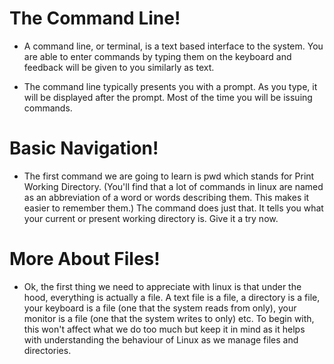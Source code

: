 # The Command Line! 

* A command line, or terminal, is a text based interface to the system. You are able to enter commands by typing them on the keyboard and feedback will be given to you similarly as text.

* The command line typically presents you with a prompt. As you type, it will be displayed after the prompt. Most of the time you will be issuing commands.

# Basic Navigation!

* The first command we are going to learn is pwd which stands for Print Working Directory. (You'll find that a lot of commands in linux are named as an abbreviation of a word or words describing them. This makes it easier to remember them.) The command does just that. It tells you what your current or present working directory is. Give it a try now.


# More About Files!

* Ok, the first thing we need to appreciate with linux is that under the hood, everything is actually a file. A text file is a file, a directory is a file, your keyboard is a file (one that the system reads from only), your monitor is a file (one that the system writes to only) etc. To begin with, this won't affect what we do too much but keep it in mind as it helps with understanding the behaviour of Linux as we manage files and directories.